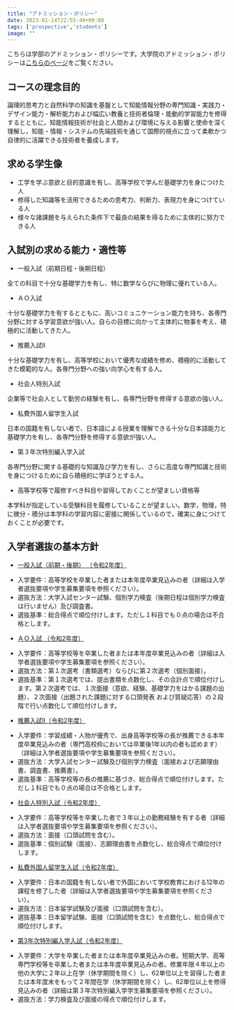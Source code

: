 ```yaml
---
title: "アドミッション・ポリシー"
date: 2023-01-14T22:55:49+09:00
tags: ['prospective','students']
image: ""
---
```

こちらは学部のアドミッション・ポリシーです。大学院のアドミッション・ポリシーは[こちらのページ](http://ie-tech-web.st.ie.u-ryukyu.ac.jp/graduate-exam/)をご覧ください。


## コースの理念目的


論理的思考力と自然科学の知識を基盤として知能情報分野の専門知識・実践力・デザイン能力・解析能力および幅広い教養と技術者倫理・能動的学習能力を修得するとともに，知能情報技術が社会と人間および環境に与える影響と使命を深く理解し，知能・情報・システムの先端技術を通じて国際的視点に立って柔軟かつ自律的に活躍できる技術者を養成します。


## 求める学生像


* 工学を学ぶ意欲と目的意識を有し、高等学校で学んだ基礎学力を身につけた人
* 修得した知識等を活用できるための思考力、判断力、表現力を身につけている人
* 様々な諸課題を与えられた条件下で最良の結果を得るために主体的に努力できる人


## 入試別の求める能力・適性等


* 一般入試（前期日程・後期日程）  

全ての科目で十分な基礎学力を有し、特に数学ならびに物理に優れている人。
+ ＡＯ入試  

十分な基礎学力を有するとともに、高いコミュニケーション能力を持ち、各専門分野に対する学習意欲が強い人。自らの目標に向かって主体的に物事を考え、積極的に活動してきた人。
+ 推薦入試Ⅱ  

十分な基礎学力を有し、高等学校において優秀な成績を修め、積極的に活動してきた模範的な人。各専門分野への強い向学心を有する人。
+ 社会人特別入試  

企業等で社会人として勤労の経験を有し、各専門分野を修得する意欲の強い人。
+ 私費外国人留学生入試  

日本の国籍を有しない者で、日本語による授業を理解できる十分な日本語能力と基礎学力を有し、各専門分野を修得する意欲が強い人。
+ 第３年次特別編入学入試  

各専門分野に関する基礎的な知識及び学力を有し、さらに高度な専門知識と技術を身につけるために自ら積極的に学ぼうとする人。
+ 高等学校等で履修すべき科目や習得しておくことが望ましい資格等  

本学科が指定している受験科目を履修していることが望ましい。数学，物理，特に微分・積分は本学科の学習内容に密接に関係しているので，確実に身につけておくことが必要です。


## 入学者選抜の基本方針


* [一般入試（前期・後期） （令和2年度）](http://www.u-ryukyu.ac.jp/wp-content/uploads/2020/01/ca8c62dd8bd8ff5dd1f68d4ed062c833.pdf)
+ 入学要件：高等学校を卒業した者または本年度卒業見込みの者（詳細は入学者選抜要項や学生募集要項を参照ください）。
+ 選抜方法：大学入試センター試験、個別学力検査（後期日程は個別学力検査は行いません）及び調査書。
+ 選抜基準：総合得点で順位付けします。ただし１科目でも０点の場合は不合格とします。


* [ＡＯ入試 （令和2年度）](http://www.u-ryukyu.ac.jp/wp-content/uploads/2019/06/guide_ao2019061801.pdf)
+ 入学要件：高等学校等を卒業した者または本年度卒業見込みの者（詳細は入学者選抜要項や学生募集要項を参照ください）。
+ 選抜方法：第１次選考（書類選考）ならびに第２次選考（個別面接）。
+ 選抜基準：第１次選考では、提出書類を点数化し、その合計点で順位付けします。第２次選考では、１次面接（意欲、経験、基礎学力をはかる課題の出題）、２次面接（出題された課題に対する口頭発表 および質疑応答）の２段階で行い点数化して順位付けします。


* [推薦入試Ⅱ（令和2年度）](http://www.u-ryukyu.ac.jp/wp-content/uploads/2019/09/guide_suisen_2.pdf)
+ 入学要件：学習成績・人物が優秀で、出身高等学校等の長が推薦できる本年度卒業見込みの者（専門高校枠においては卒業後1年以内の者も認めます）（詳細は入学者選抜要項や学生募集要項を参照ください）。
+ 選抜方法：大学入試センター試験及び個別学力検査（面接および志願理由書、調査書、推薦書）。
+ 選抜基準：高等学校等の長の推薦に基づき、総合得点で順位付けします。ただし１科目でも０点の場合は不合格とします。


* [社会人特別入試（令和2年度）](http://www.u-ryukyu.ac.jp/wp-content/uploads/2019/09/guide_worker.pdf)
+ 入学要件：高等学校等を卒業した者で３年以上の勤務経験を有する者（詳細は入学者選抜要項や学生募集要項を参照ください）。
+ 選抜方法：面接（口頭試問を含む）。
+ 選抜基準：個別試験（面接）、志願理由書を点数化し、総合得点で順位付けします。


* [私費外国人留学生入試（令和2年度）](http://www.u-ryukyu.ac.jp/wp-content/uploads/2019/09/guide_foreigner.pdf)
+ 入学要件：日本の国籍を有しない者で外国において学校教育における12年の課程を修了した者（詳細は入学者選抜要項や学生募集要項を参照ください）。
+ 選抜方法：日本留学試験及び面接（口頭試問を含む）。
+ 選抜基準：日本留学試験、面接（口頭試問を含む）を点数化し、総合得点で順位付けします。


* [第3年次特別編入学入試（令和2年度）](http://www.u-ryukyu.ac.jp/wp-content/uploads/2019/06/aa1b3a837da1a3d3f5860c834de18a7b.pdf)
+ 入学要件：大学を卒業した者または本年度卒業見込みの者。短期大学、高等専門学校等を卒業した者または本年度卒業見込みの者。修業年限４年以上の他の大学に２年以上在学（休学期間を除く）し、62単位以上を習得した者または本年度末をもって２年間在学（休学期間を除く）し、62単位以上を修得見込みの者（詳細は第３年次特別編入学学生募集要項を参照ください）。
+ 選抜方法：学力検査及び面接の得点で順位付けします。


